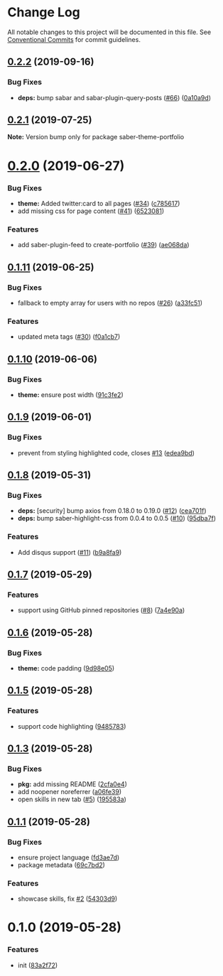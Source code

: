 # Change Log

All notable changes to this project will be documented in this file.
See [Conventional Commits](https://conventionalcommits.org) for commit guidelines.

## [0.2.2](https://github.com/saberland/create-portfolio/compare/v0.2.1...v0.2.2) (2019-09-16)

### Bug Fixes

- **deps:** bump sabar and sabar-plugin-query-posts ([#66](https://github.com/saberland/create-portfolio/issues/66)) ([0a10a9d](https://github.com/saberland/create-portfolio/commit/0a10a9d))

## [0.2.1](https://github.com/saberland/create-portfolio/compare/v0.2.0...v0.2.1) (2019-07-25)

**Note:** Version bump only for package saber-theme-portfolio

# [0.2.0](https://github.com/saberland/create-portfolio/compare/v0.1.11...v0.2.0) (2019-06-27)

### Bug Fixes

- **theme:** Added twitter:card to all pages ([#34](https://github.com/saberland/create-portfolio/issues/34)) ([c785617](https://github.com/saberland/create-portfolio/commit/c785617))
- add missing css for page content ([#41](https://github.com/saberland/create-portfolio/issues/41)) ([6523081](https://github.com/saberland/create-portfolio/commit/6523081))

### Features

- add saber-plugin-feed to create-portfolio ([#39](https://github.com/saberland/create-portfolio/issues/39)) ([ae068da](https://github.com/saberland/create-portfolio/commit/ae068da))

## [0.1.11](https://github.com/saberland/create-portfolio/compare/v0.1.10...v0.1.11) (2019-06-25)

### Bug Fixes

- fallback to empty array for users with no repos ([#26](https://github.com/saberland/create-portfolio/issues/26)) ([a33fc51](https://github.com/saberland/create-portfolio/commit/a33fc51))

### Features

- updated meta tags ([#30](https://github.com/saberland/create-portfolio/issues/30)) ([f0a1cb7](https://github.com/saberland/create-portfolio/commit/f0a1cb7))

## [0.1.10](https://github.com/saberland/create-portfolio/compare/v0.1.9...v0.1.10) (2019-06-06)

### Bug Fixes

- **theme:** ensure post width ([91c3fe2](https://github.com/saberland/create-portfolio/commit/91c3fe2))

## [0.1.9](https://github.com/saberland/create-portfolio/compare/v0.1.8...v0.1.9) (2019-06-01)

### Bug Fixes

- prevent from styling highlighted code, closes [#13](https://github.com/saberland/create-portfolio/issues/13) ([edea9bd](https://github.com/saberland/create-portfolio/commit/edea9bd))

## [0.1.8](https://github.com/saberland/create-portfolio/compare/v0.1.7...v0.1.8) (2019-05-31)

### Bug Fixes

- **deps:** [security] bump axios from 0.18.0 to 0.19.0 ([#12](https://github.com/saberland/create-portfolio/issues/12)) ([cea701f](https://github.com/saberland/create-portfolio/commit/cea701f))
- **deps:** bump saber-highlight-css from 0.0.4 to 0.0.5 ([#10](https://github.com/saberland/create-portfolio/issues/10)) ([95dba7f](https://github.com/saberland/create-portfolio/commit/95dba7f))

### Features

- Add disqus support ([#11](https://github.com/saberland/create-portfolio/issues/11)) ([b9a8fa9](https://github.com/saberland/create-portfolio/commit/b9a8fa9))

## [0.1.7](https://github.com/saberland/create-portfolio/compare/v0.1.6...v0.1.7) (2019-05-29)

### Features

- support using GitHub pinned repositories ([#8](https://github.com/saberland/create-portfolio/issues/8)) ([7a4e90a](https://github.com/saberland/create-portfolio/commit/7a4e90a))

## [0.1.6](https://github.com/saberland/create-portfolio/compare/v0.1.5...v0.1.6) (2019-05-28)

### Bug Fixes

- **theme:** code padding ([9d98e05](https://github.com/saberland/create-portfolio/commit/9d98e05))

## [0.1.5](https://github.com/saberland/create-portfolio/compare/v0.1.4...v0.1.5) (2019-05-28)

### Features

- support code highlighting ([9485783](https://github.com/saberland/create-portfolio/commit/9485783))

## [0.1.3](https://github.com/saberland/create-portfolio/compare/v0.1.2...v0.1.3) (2019-05-28)

### Bug Fixes

- **pkg:** add missing README ([2cfa0e4](https://github.com/saberland/create-portfolio/commit/2cfa0e4))
- add noopener noreferrer ([a06fe39](https://github.com/saberland/create-portfolio/commit/a06fe39))
- open skills in new tab ([#5](https://github.com/saberland/create-portfolio/issues/5)) ([195583a](https://github.com/saberland/create-portfolio/commit/195583a))

## [0.1.1](https://github.com/saberland/create-portfolio/compare/v0.1.0...v0.1.1) (2019-05-28)

### Bug Fixes

- ensure project language ([fd3ae7d](https://github.com/saberland/create-portfolio/commit/fd3ae7d))
- package metadata ([69c7bd2](https://github.com/saberland/create-portfolio/commit/69c7bd2))

### Features

- showcase skills, fix [#2](https://github.com/saberland/create-portfolio/issues/2) ([54303d9](https://github.com/saberland/create-portfolio/commit/54303d9))

# 0.1.0 (2019-05-28)

### Features

- init ([83a2f72](https://github.com/egoist/create-portfolio/commit/83a2f72))
